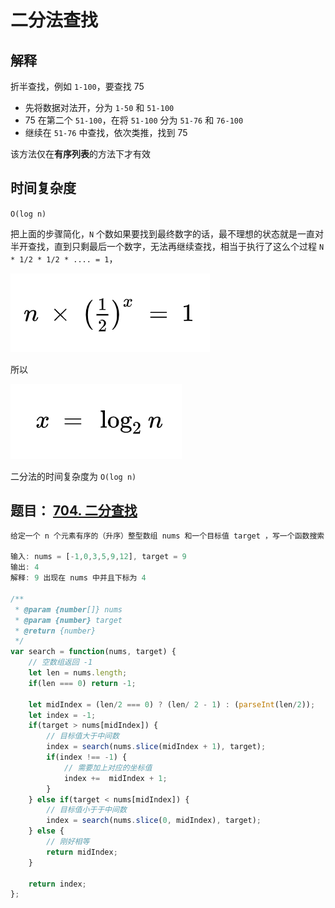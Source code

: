 # 二分法查找

## 解释

折半查找，例如 `1-100`，要查找 75 
* 先将数据对法开，分为 `1-50` 和 `51-100`
* 75 在第二个 `51-100`，在将 `51-100` 分为 `51-76` 和 `76-100`
* 继续在 `51-76` 中查找，依次类推，找到 75

该方法仅在**有序列表**的方法下才有效

## 时间复杂度

`O(log n)`

把上面的步骤简化，`N` 个数如果要找到最终数字的话，最不理想的状态就是一直对半开查找，直到只剩最后一个数字，无法再继续查找，相当于执行了这么个过程 `N * 1/2 * 1/2 * .... = 1`，

![](二分法公式1.png)

所以

![](二分法公式2.png)

二分法的时间复杂度为 `O(log n)`

## 题目： [704. 二分查找](https://leetcode-cn.com/problems/binary-search/)

```js
给定一个 n 个元素有序的（升序）整型数组 nums 和一个目标值 target ，写一个函数搜索 nums 中的 target，如果目标值存在返回下标，否则返回 -1。

输入: nums = [-1,0,3,5,9,12], target = 9
输出: 4
解释: 9 出现在 nums 中并且下标为 4

/**
 * @param {number[]} nums
 * @param {number} target
 * @return {number}
 */
var search = function(nums, target) {
    // 空数组返回 -1
    let len = nums.length;
    if(len === 0) return -1;

    let midIndex = (len/2 === 0) ? (len/ 2 - 1) : (parseInt(len/2));
    let index = -1;
    if(target > nums[midIndex]) {
        // 目标值大于中间数
        index = search(nums.slice(midIndex + 1), target);
        if(index !== -1) {
            // 需要加上对应的坐标值
            index +=  midIndex + 1;
        }
    } else if(target < nums[midIndex]) {
        // 目标值小于于中间数
        index = search(nums.slice(0, midIndex), target);
    } else {
        // 刚好相等
        return midIndex;
    }

    return index;
};
```